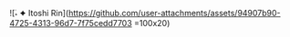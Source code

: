 
![˖࣪ ✦ Itoshi Rin](https://github.com/user-attachments/assets/94907b90-4725-4313-96d7-7f75cedd7703 =100x20)
